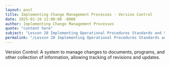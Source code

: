 ```yaml
---
layout: post
title: Implementing Change Management Processes - Version Control
date: 2025-01-10 12:00:00 -0000
author: Implementing Change Management Processes
quote: "content here"
subject: "Lesson 20 Implementing Operational Procedures Standards and Specifications"
permalink: "/Lesson 20 Implementing Operational Procedures Standards and Specifications/Implementing Change Management Processes/Implementing Change Management Processes - Version Control"
---
```


Version Control: A system to manage changes to documents, programs, and other collection of information, allowing tracking of revisions and updates.
